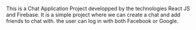 This is a Chat Application Project developped by the technologies React JS and Firebase.
It is a simple project where we can create a chat and add friends to chat with.
the user can log in with both Facebook or Google.
